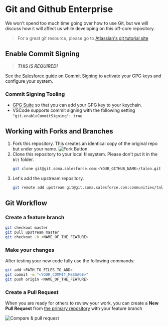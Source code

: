 # Git and Github Enterprise

We won't spend too much time going over how to use Git, but we will discuss how it will affect us while developing on this off-core repository.
>For a great git resource, please go to [Atlassian's git tutorial site](https://www.atlassian.com/git/tutorials/what-is-git)

## Enable Commit Signing

> **_THIS IS REQUIRED!_**

See [the Salesforce guide on Commit Signing](https://confluence.internal.salesforce.com/pages/viewpage.action?pageId=79771036) to activate your GPG keys and configure your system.

### Commit Signing Tooling
- [GPG Suite](https://gpgtools.org/) so that you can add your GPG key to your keychain.
- VSCode supports commit signing with the following setting `"git.enableCommitSigning": true`

## Working with Forks and Branches

1. Fork this repository. This creates an identical copy of the original repo but under your name.
 ![Fork Button](https://help.github.com/assets/images/help/repository/fork_button.jpg)
1. Clone this repository to your local filesystem. Please don't put it in the `blt` folder.
    ```bash
    git clone git@git.soma.salesforce.com:<YOUR_GITHUB_NAME>/talon.git
    ```
1. Let's add the upstream repository.
    ```bash
    git remote add upstream git@git.soma.salesforce.com:communities/talon.git
    ```

## Git Workflow

### Create a feature branch
```bash
git checkout master
git pull upstream master
git checkout -b <NAME_OF_THE_FEATURE>
```

### Make your changes
After testing your new code fully use the following commands:
```bash
git add <PATH_TO_FILES_TO_ADD>
git commit -m "<YOUR_COMMIT_MESSAGE>"
git push origin <NAME_OF_THE_FEATURE>
```

### Create a Pull Request

When you are ready for others to review your work, you can create a **New Pull Request** from [the primary repository](https://git.soma.salesforce.com/communities/talon) with your feature branch

![Compare & pull request](https://help.github.com/assets/images/help/pull_requests/pull-request-start-review-button.png)

